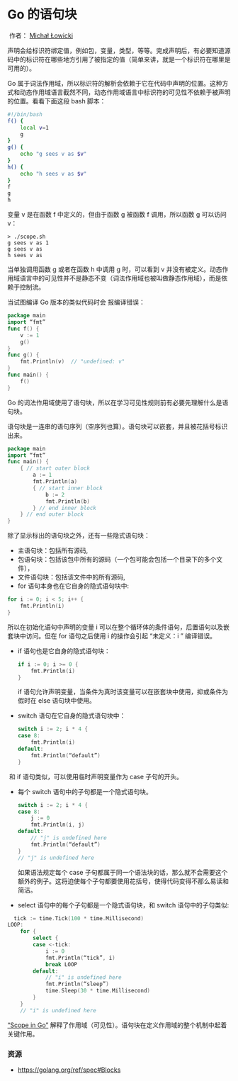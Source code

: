 #                                            Go 的语句块

​                                                                  						作者：         [Michał Łowicki](https://medium.com/@mlowicki?source=post_header_lockup)

声明会给标识符绑定值，例如包，变量，类型，等等。完成声明后，有必要知道源码中的标识符在哪些地方引用了被指定的值（简单来讲，就是一个标识符在哪里是可用的）。

Go 属于词法作用域，所以标识符的解析会依赖于它在代码中声明的位置。这种方式和动态作用域语言截然不同，动态作用域语言中标识符的可见性不依赖于被声明的位置。看看下面这段 bash 脚本：

```bash
#!/bin/bash
f() {
    local v=1
    g
}
g() {
    echo "g sees v as $v"
}
h() {
    echo "h sees v as $v"
}
f
g
h
```

变量 v  是在函数 f 中定义的，但由于函数 g 被函数 f 调用，所以函数 g 可以访问 v：

```
> ./scope.sh
g sees v as 1
g sees v as
h sees v as
```

当单独调用函数 g 或者在函数 h 中调用 g 时，可以看到 v 并没有被定义。动态作用域语言中的可见性并不是静态不变（词法作用域也被叫做静态作用域），而是依赖于控制流。

当试图编译 Go 版本的类似代码时会 报编译错误：

```go
package main
import “fmt”
func f() {
    v := 1
    g()
}
func g() {
    fmt.Println(v)  // "undefined: v"
}
func main() {
    f()
}
```



Go 的词法作用域使用了语句块，所以在学习可见性规则前有必要先理解什么是语句块。

语句块是一连串的语句序列（空序列也算）。语句块可以嵌套，并且被花括号标识出来。

```go
package main
import “fmt”
func main() {
    { // start outer block
        a := 1
        fmt.Println(a)
        { // start inner block
            b := 2
            fmt.Println(b)
        } // end inner block
    } // end outer block
}
```

除了显示标出的语句块之外，还有一些隐式语句块：

- 主语句块：包括所有源码,
- 包语句块：包括该包中所有的源码（一个包可能会包括一个目录下的多个文件），
- 文件语句块：包括该文件中的所有源码,
- for 语句本身也在它自身的隐式语句块中:

```go
for i := 0; i < 5; i++ {
    fmt.Println(i)
}
```

所以在初始化语句中声明的变量 i 可以在整个循环体的条件语句，后置语句以及嵌套块中访问。但在 for 语句之后使用 i 的操作会引起 “未定义：i ” 编译错误。

- if 语句也是它自身的隐式语句块：

  ```go
  if i := 0; i >= 0 {
      fmt.Println(i)
  }
  ```

  if 语句允许声明变量，当条件为真时该变量可以在嵌套块中使用，抑或条件为假时在 else 语句块中使用。 

- switch 语句在它自身的隐式语句块中：

  ```go
  switch i := 2; i * 4 {
  case 8:
      fmt.Println(i)
  default:
      fmt.Println(“default”)
  }
  ```

​        和 if 语句类似，可以使用临时声明变量作为 case 子句的开头。

- 每个 switch 语句中的子句都是一个隐式语句块。

  ```go
  switch i := 2; i * 4 {
  case 8:
      j := 0
      fmt.Println(i, j)
  default:
      // "j" is undefined here
      fmt.Println(“default”)
  }
  // "j" is undefined here
  ```

  如果语法规定每个 case 子句都属于同一个语法块的话，那么就不会需要这个额外的例子。这将迫使每个子句都要使用花括号，使得代码变得不那么易读和简洁。

- select 语句中的每个子句都是一个隐式语句块，和 switch 语句中的子句类似:

```go
  tick := time.Tick(100 * time.Millisecond)
LOOP:
    for {
        select {
        case <-tick:
            i := 0
            fmt.Println(“tick”, i)
            break LOOP
        default:
            // "i" is undefined here
            fmt.Println(“sleep”)
            time.Sleep(30 * time.Millisecond)
        }
    }
    // "i" is undefined here
```

 [“Scope in Go”](https://medium.com/@mlowicki/scopes-in-go-a6042bb4298c) 解释了作用域（可见性）。语句块在定义作用域的整个机制中起着关键作用。

### 资源

- <https://golang.org/ref/spec#Blocks>